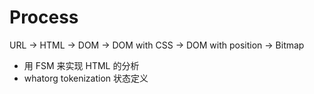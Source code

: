 # Process

URL -> HTML -> DOM -> DOM with CSS -> DOM with position -> Bitmap

- 用 FSM 来实现 HTML 的分析
- whatorg tokenization 状态定义
